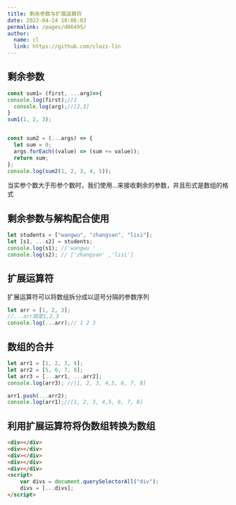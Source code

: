 ```yaml
---
title: 剩余参数与扩展运算符
date: 2022-04-24 18:06:03
permalink: /pages/d86495/
author: 
  name: cl
  link: https://github.com/clozz-lin
---
```

## 剩余参数
```javascript
const sum1= (first, ...arg)=>{
console.log(first);//1
  console.log(arg);//[2,3]
}
sum1(1, 2, 3);


const sum2 = (...args) => {
  let sum = 0;
  args.forEach((value) => (sum += value));
  return sum;
};
console.log(sum2(1, 2, 3, 4, 5));
```
当实参个数大于形参个数时，我们使用...来接收剩余的参数，并且形式是数组的格式

## 剩余参数与解构配合使用

```javascript
let students = ["wangwu", "zhangsan", "lisi"];
let [s1, ...s2] = students;
console.log(s1); //'wangwu '
console.log(s2); // ['zhangsan' ,'lisi']
```

## 扩展运算符
扩展运算符可以将数组拆分成以逗号分隔的参数序列
```javascript
let arr = [1, 2, 3];
//...arr就是1,2,3
console.log(...arr);// 1 2 3
```

## 数组的合并
```javascript
let arr1 = [1, 2, 3, 4];
let arr2 = [5, 6, 7, 8];
let arr3 = [...arr1, ...arr2];
console.log(arr3); //[1, 2, 3, 4,5, 6, 7, 8]

arr1.push(...arr2);
console.log(arr1);//[1, 2, 3, 4,5, 6, 7, 8]
```

## 利用扩展运算符将伪数组转换为数组
```html
<div></div>
<div></div>
<div></div>
<div></div>
<div></div>
<script>
    var divs = document.querySelectorAll("div");
    divs = [...divs];
</script>

```